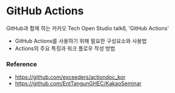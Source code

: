 # GitHub Actions
GitHub과 함께 하는 카카오 Tech Open Studio talk6, 'GitHub Actions' 

- GitHub Actions를 사용하기 위해 필요한 구성요소와 사용법
- Actions의 주요 특징과 워크 플로우 작성 방법



### Reference

- https://github.com/exceeders/actiondoc_kor
- https://github.com/EntTangunGHEC/KakaoSeminar

